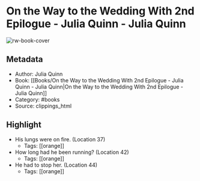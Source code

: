# On the Way to the Wedding With 2nd Epilogue - Julia Quinn - Julia Quinn

![rw-book-cover](https://readwise-assets.s3.amazonaws.com/static/images/default-book-icon-2.dae1dc4d332b.png)

## Metadata
- Author: Julia Quinn
- Book: [[Books/On the Way to the Wedding With 2nd Epilogue - Julia Quinn - Julia Quinn|On the Way to the Wedding With 2nd Epilogue - Julia Quinn]]
- Category: #books
- Source: clippings_html

## Highlight
- His lungs were on fire. (Location 37)
    - Tags: [[orange]] 
- How long had he been running? (Location 42)
    - Tags: [[orange]] 
- He had to stop her. (Location 44)
    - Tags: [[orange]] 
